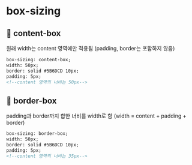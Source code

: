 # box-sizing

## 📌 content-box
원래 width는 content 영역에만 적용됨 (padding, border는 포함하지 않음)
```html
box-sizing: content-box;
width: 50px;
border: solid #5B6DCD 10px;
padding: 5px;
<!--content 영역의 너비는 50px-->
```


## 📌 border-box
padding과 border까지 합한 너비를 width로 함 (width = content + padding + border)
```html
box-sizing: border-box;
width: 50px;
border: solid #5B6DCD 10px;
padding: 5px;
<!--content 영역의 너비는 35px-->
```
